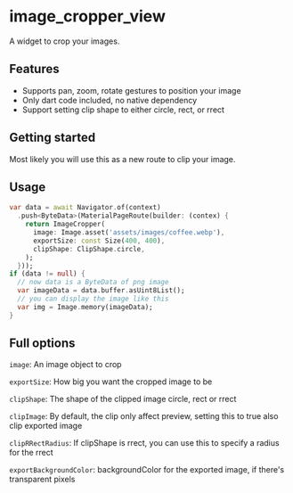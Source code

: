 # image_cropper_view

A widget to crop your images.

## Features
- Supports pan, zoom, rotate gestures to position your image
- Only dart code included, no native dependency
- Support setting clip shape to either circle, rect, or rrect


## Getting started

Most likely you will use this as a new route to clip your image.

## Usage

```dart
var data = await Navigator.of(context)
  .push<ByteData>(MaterialPageRoute(builder: (contex) {
    return ImageCropper(
      image: Image.asset('assets/images/coffee.webp'),
      exportSize: const Size(400, 400),
      clipShape: ClipShape.circle,
    );
  }));
if (data != null) {
  // now data is a ByteData of png image
  var imageData = data.buffer.asUint8List();
  // you can display the image like this
  var img = Image.memory(imageData);
}
```

## Full options
`image`: An image object to crop

`exportSize`: How big you want the cropped image to be

`clipShape`: The shape of the clipped image circle, rect or rrect

`clipImage`: By default, the clip only affect preview, setting this to true also clip exported image

`clipRRectRadius`: If clipShape is rrect, you can use this to specify a radius for the rrect

`exportBackgroundColor`: backgroundColor for the exported image, if there's transparent pixels
